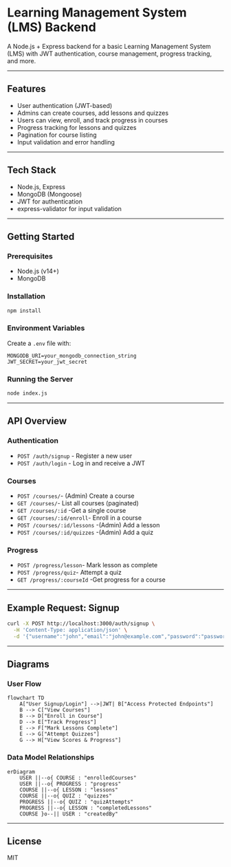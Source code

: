 # Learning Management System (LMS) Backend

A Node.js + Express backend for a basic Learning Management System (LMS) with JWT authentication, course management, progress tracking, and more.

---

## Features
- User authentication (JWT-based)
- Admins can create courses, add lessons and quizzes
- Users can view, enroll, and track progress in courses
- Progress tracking for lessons and quizzes
- Pagination for course listing
- Input validation and error handling

---

## Tech Stack
- Node.js, Express
- MongoDB (Mongoose)
- JWT for authentication
- express-validator for input validation

---

## Getting Started

### Prerequisites
- Node.js (v14+)
- MongoDB

### Installation
```bash
npm install
```

### Environment Variables
Create a `.env` file with:
```
MONGODB_URI=your_mongodb_connection_string
JWT_SECRET=your_jwt_secret
```

### Running the Server
```bash
node index.js
```

---

## API Overview

### Authentication
- `POST /auth/signup` - Register a new user
- `POST /auth/login` - Log in and receive a JWT

### Courses
- `POST /courses/`- (Admin) Create a course
- `GET /courses/`- List all courses (paginated)
- `GET /courses/:id` -Get a single course
- `GET /courses/:id/enroll`- Enroll in a course
- `POST /courses/:id/lessons` -(Admin) Add a lesson
- `POST /courses/:id/quizzes` -(Admin) Add a quiz

### Progress
- `POST /progress/lesson`- Mark lesson as complete
- `POST /progress/quiz`- Attempt a quiz
- `GET /progress/:courseId` -Get progress for a course

---

## Example Request: Signup
```bash
curl -X POST http://localhost:3000/auth/signup \
  -H 'Content-Type: application/json' \
  -d '{"username":"john","email":"john@example.com","password":"password123","role":"user"}'
```

---

## Diagrams

### User Flow
```mermaid
flowchart TD
    A["User Signup/Login"] -->|JWT| B["Access Protected Endpoints"]
    B --> C["View Courses"]
    B --> D["Enroll in Course"]
    D --> E["Track Progress"]
    E --> F["Mark Lessons Complete"]
    E --> G["Attempt Quizzes"]
    G --> H["View Scores & Progress"]
```

### Data Model Relationships
```mermaid
erDiagram
    USER ||--o{ COURSE : "enrolledCourses"
    USER ||--o{ PROGRESS : "progress"
    COURSE ||--o{ LESSON : "lessons"
    COURSE ||--o{ QUIZ : "quizzes"
    PROGRESS ||--o{ QUIZ : "quizAttempts"
    PROGRESS ||--o{ LESSON : "completedLessons"
    COURSE }o--|| USER : "createdBy"
```

---

## License
MIT 